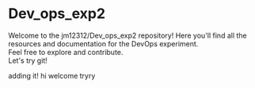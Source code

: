 # Dev_ops_exp2
Welcome to the jm12312/Dev_ops_exp2 repository! Here you'll find all the resources and documentation for the DevOps experiment.  
Feel free to explore and contribute.  
Let's try git!  

adding it!
hi welcome
tryry
